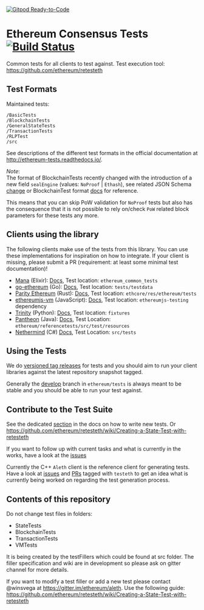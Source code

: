 [![Gitpod Ready-to-Code](https://img.shields.io/badge/Gitpod-Ready--to--Code-blue?logo=gitpod)](https://gitpod.io/#https://github.com/ethereum/tests) 

Ethereum Consensus Tests   [![Build Status](https://travis-ci.org/ethereum/tests.svg?branch=develop)](https://travis-ci.org/ethereum/tests)
=====

Common tests for all clients to test against. Test execution tool: https://github.com/ethereum/retesteth

Test Formats
------------

Maintained tests:

```
/BasicTests
/BlockchainTests
/GeneralStateTests
/TransactionTests
/RLPTest
/src
```


See descriptions of the different test formats in the official documentation at  http://ethereum-tests.readthedocs.io/.

*Note*:  
The format of BlockchainTests recently changed with the introduction of a new field ``sealEngine`` (values: ``NoProof`` | ``Ethash``), see related JSON Schema [change](https://github.com/ethereum/tests/commit/3be71ec3364a01fd4f2cb9b9fd086f3f69f0225c) or BlockchainTest format [docs](https://ethereum-tests.readthedocs.io/en/latest/test_types/blockchain_tests.html) for reference.

This means that you can skip PoW validation for ``NoProof`` tests but also has the consequence that it is not possible to rely on/check ``PoW`` related block parameters for these tests any more.

Clients using the library
-------------------------

The following clients make use of the tests from this library. You can use these implementations for inspiration on how to integrate. If your client is missing, please submit a PR (requirement: at least some minimal test documentation)!

- [Mana](https://github.com/mana-ethereum/mana) (Elixir): [Docs](https://github.com/mana-ethereum/mana#testing), Test location: ``ethereum_common_tests``
- [go-ethereum](https://github.com/ethereum/go-ethereum) (Go): [Docs](https://github.com/ethereum/go-ethereum/wiki/Developers'-Guide), Test location: ``tests/testdata``
- [Parity Ethereum](https://github.com/paritytech/parity-ethereum) (Rust): [Docs](https://wiki.parity.io/Coding-guide), Test location: ``ethcore/res/ethereum/tests``
- [ethereumjs-vm](https://github.com/ethereumjs/ethereumjs-vm) (JavaScript): [Docs](https://github.com/ethereumjs/ethereumjs-vm#testing), Test location: ``ethereumjs-testing`` dependency
- [Trinity](https://github.com/ethereum/py-evm) (Python): [Docs](https://py-evm.readthedocs.io/en/latest/contributing.html#running-the-tests), Test location: `fixtures`
- [Pantheon](https://github.com/PegaSysEng/pantheon) (Java): [Docs](https://github.com/PegaSysEng/pantheon/blob/master/docs/development/building.md#ethereum-reference-tests), Test Location: ``ethereum/referencetests/src/test/resources``
- [Nethermind](https://github.com/NethermindEth/nethermind) (C#) [Docs](https://nethermind.readthedocs.io), Test Location: ``src/tests``

Using the Tests
---------------

We do [versioned tag releases](https://github.com/ethereum/tests/releases) for tests and you should aim to run your client libraries against the latest repository snapshot tagged. 

Generally the [develop](https://github.com/ethereum/tests/tree/develop) branch in ``ethereum/tests`` is always meant to be stable and you should be able to run your test against.

Contribute to the Test Suite
----------------------------

See the dedicated [section](https://ethereum-tests.readthedocs.io/en/latest/generating-tests.html) in the docs on how to write new tests. Or https://github.com/ethereum/retesteth/wiki/Creating-a-State-Test-with-retesteth

If you want to follow up with current tasks and what is currently in the works, have a look at the [issues](https://github.com/ethereum/tests/issues) 

Currently the C++ ``Aleth`` client is the reference client for generating tests. Have a look at [issues](https://github.com/ethereum/aleth/issues?q=is%3Aopen+is%3Aissue+label%3Atesteth) and [PRs](https://github.com/ethereum/aleth/pulls?q=is%3Aopen+is%3Apr+label%3Atesteth) tagged with ``testeth`` to get an idea what is currently being worked on regarding the test generation process.

Contents of this repository
---------------------------

Do not change test files in folders: 
* StateTests
* BlockchainTests
* TransactionTests 
* VMTests

It is being created by the testFillers which could be found at src folder. The filler specification and wiki are in development so please ask on gitter channel for more details.

If you want to modify a test filler or add a new test please contact @winsvega at https://gitter.im/ethereum/aleth. 
Use the following guide: https://github.com/ethereum/retesteth/wiki/Creating-a-State-Test-with-retesteth 
